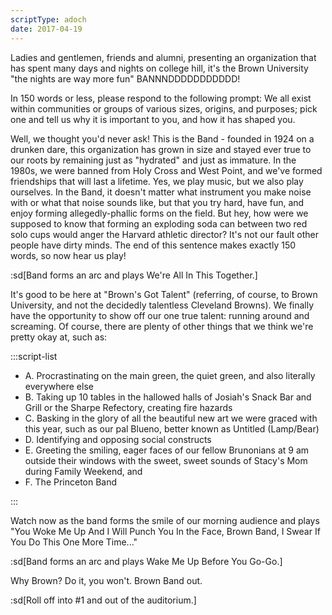 ```yaml
---
scriptType: adoch
date: 2017-04-19
---
```


Ladies and gentlemen, friends and alumni, presenting an organization that has spent many days and nights on college hill, it's the Brown University "the nights are way more fun" BANNNDDDDDDDDDDD!

In 150 words or less, please respond to the following prompt: We all exist within communities or groups of various sizes, origins, and purposes; pick one and tell us why it is important to you, and how it has shaped you.

Well, we thought you'd never ask! This is the Band - founded in 1924 on a drunken dare, this organization has grown in size and stayed ever true to our roots by remaining just as "hydrated" and just as immature. In the 1980s, we were banned from Holy Cross and West Point, and we've formed friendships that will last a lifetime. Yes, we play music, but we also play ourselves. In the Band, it doesn't matter what instrument you make noise with or what that noise sounds like, but that you try hard, have fun, and enjoy forming allegedly-phallic forms on the field. But hey, how were we supposed to know that forming an exploding soda can between two red solo cups would anger the Harvard athletic director? It's not our fault other people have dirty minds. The end of this sentence makes exactly 150 words, so now hear us play!

:sd[Band forms an arc and plays We're All In This Together.]

It's good to be here at "Brown's Got Talent" (referring, of course, to Brown University, and not the decidedly talentless Cleveland Browns). We finally have the opportunity to show off our one true talent: running around and screaming. Of course, there are plenty of other things that we think we're pretty okay at, such as:

:::script-list

- A. Procrastinating on the main green, the quiet green, and also literally everywhere else
- B. Taking up 10 tables in the hallowed halls of Josiah's Snack Bar and Grill or the Sharpe Refectory, creating fire hazards
- C. Basking in the glory of all the beautiful new art we were graced with this year, such as our pal Blueno, better known as Untitled (Lamp/Bear)
- D. Identifying and opposing social constructs
- E. Greeting the smiling, eager faces of our fellow Brunonians at 9 am outside their windows with the sweet, sweet sounds of Stacy's Mom during Family Weekend, and
- F. The Princeton Band

:::

Watch now as the band forms the smile of our morning audience and plays "You Woke Me Up And I Will Punch You In the Face, Brown Band, I Swear If You Do This One More Time..."

:sd[Band forms an arc and plays Wake Me Up Before You Go-Go.]

Why Brown? Do it, you won't. Brown Band out.

:sd[Roll off into #1 and out of the auditorium.]
